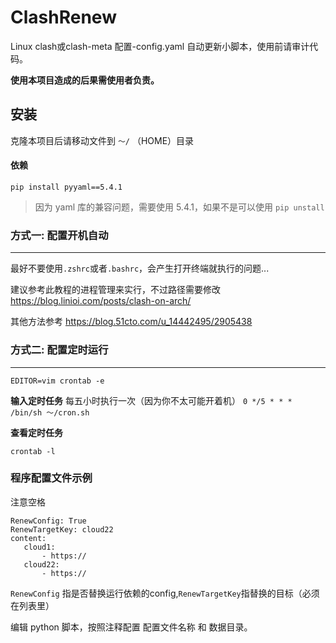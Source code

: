 # ClashRenew

Linux clash或clash-meta 配置-config.yaml 自动更新小脚本，使用前请审计代码。


**使用本项目造成的后果需使用者负责。**


## 安装

克隆本项目后请移动文件到 ```～/``` （HOME）目录

#### 依赖

```pip install pyyaml==5.4.1```

>因为 yaml 库的兼容问题，需要使用 5.4.1，如果不是可以使用 ```pip unstall```



### 方式一: 配置开机自动

-------

最好不要使用```.zshrc```或者```.bashrc```，会产生打开终端就执行的问题...

建议参考此教程的进程管理来实行，不过路径需要修改
https://blog.linioi.com/posts/clash-on-arch/


其他方法参考
https://blog.51cto.com/u_14442495/2905438



### 方式二: 配置定时运行

------

```
EDITOR=vim crontab -e
```

**输入定时任务**
每五小时执行一次（因为你不太可能开着机）
 ```0 */5 * * *  /bin/sh ～/cron.sh```

**查看定时任务**
```
crontab -l
```



### 程序配置文件示例

注意空格
```
RenewConfig: True
RenewTargetKey: cloud22
content:
   cloud1:
       - https://
   cloud22:
       - https://

```

```RenewConfig``` 指是否替换运行依赖的config,```RenewTargetKey```指替换的目标（必须在列表里）




编辑 python 脚本，按照注释配置 配置文件名称 和 数据目录。

